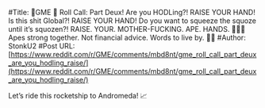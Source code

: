 #Title: 🚨GME 🦍 Roll Call: Part Deux! Are you HODLing?! RAISE YOUR HAND! Is this shit Global?! RAISE YOUR HAND! Do you want to squeeze the squoze until it’s squozen?! RAISE. YOUR. MOTHER-FUCKING. APE. HANDS. 🦍🚀🌖 Apes strong together. Not financial advice. Words to live by. 💎✊
#Author: StonkU2
#Post URL: [https://www.reddit.com/r/GME/comments/mbd8nt/gme_roll_call_part_deux_are_you_hodling_raise/](https://www.reddit.com/r/GME/comments/mbd8nt/gme_roll_call_part_deux_are_you_hodling_raise/)


Let’s ride this rocketship to Andromeda! 📈
